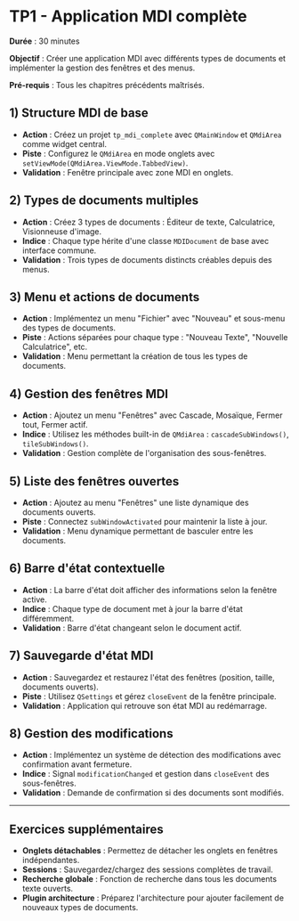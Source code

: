 # TP1 - Application MDI complète

**Durée** : 30 minutes

**Objectif** : Créer une application MDI avec différents types de documents et implémenter la gestion des fenêtres et des menus.

**Pré-requis** : Tous les chapitres précédents maîtrisés.

## 1) Structure MDI de base

- **Action** : Créez un projet `tp_mdi_complete` avec `QMainWindow` et `QMdiArea` comme widget central.
- **Piste** : Configurez le `QMdiArea` en mode onglets avec `setViewMode(QMdiArea.ViewMode.TabbedView)`.
- **Validation** : Fenêtre principale avec zone MDI en onglets.

## 2) Types de documents multiples

- **Action** : Créez 3 types de documents : Éditeur de texte, Calculatrice, Visionneuse d'image.
- **Indice** : Chaque type hérite d'une classe `MDIDocument` de base avec interface commune.
- **Validation** : Trois types de documents distincts créables depuis des menus.

## 3) Menu et actions de documents

- **Action** : Implémentez un menu "Fichier" avec "Nouveau" et sous-menu des types de documents.
- **Piste** : Actions séparées pour chaque type : "Nouveau Texte", "Nouvelle Calculatrice", etc.
- **Validation** : Menu permettant la création de tous les types de documents.

## 4) Gestion des fenêtres MDI

- **Action** : Ajoutez un menu "Fenêtres" avec Cascade, Mosaïque, Fermer tout, Fermer actif.
- **Indice** : Utilisez les méthodes built-in de `QMdiArea` : `cascadeSubWindows()`, `tileSubWindows()`.
- **Validation** : Gestion complète de l'organisation des sous-fenêtres.

## 5) Liste des fenêtres ouvertes

- **Action** : Ajoutez au menu "Fenêtres" une liste dynamique des documents ouverts.
- **Piste** : Connectez `subWindowActivated` pour maintenir la liste à jour.
- **Validation** : Menu dynamique permettant de basculer entre les documents.

## 6) Barre d'état contextuelle

- **Action** : La barre d'état doit afficher des informations selon la fenêtre active.
- **Indice** : Chaque type de document met à jour la barre d'état différemment.
- **Validation** : Barre d'état changeant selon le document actif.

## 7) Sauvegarde d'état MDI

- **Action** : Sauvegardez et restaurez l'état des fenêtres (position, taille, documents ouverts).
- **Piste** : Utilisez `QSettings` et gérez `closeEvent` de la fenêtre principale.
- **Validation** : Application qui retrouve son état MDI au redémarrage.

## 8) Gestion des modifications

- **Action** : Implémentez un système de détection des modifications avec confirmation avant fermeture.
- **Indice** : Signal `modificationChanged` et gestion dans `closeEvent` des sous-fenêtres.
- **Validation** : Demande de confirmation si des documents sont modifiés.

---

## Exercices supplémentaires

- **Onglets détachables** : Permettez de détacher les onglets en fenêtres indépendantes.
- **Sessions** : Sauvegardez/chargez des sessions complètes de travail.
- **Recherche globale** : Fonction de recherche dans tous les documents texte ouverts.
- **Plugin architecture** : Préparez l'architecture pour ajouter facilement de nouveaux types de documents.